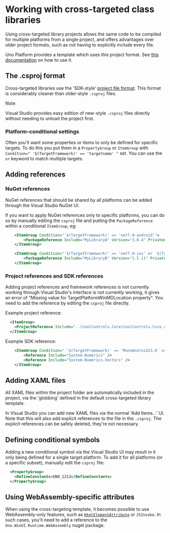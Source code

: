 # Working with cross-targeted class libraries

Using cross-targeted library projects allows the same code to be compiled for multiple platforms from a single project, and offers advantages over older project formats, such as not having to explicitly include every file.

Uno Platform provides a template which uses this project format. See [this documentation](xref:Guide.HowTo.Create-Control-Library) on how to use it.

## The .csproj format

Cross-targeted libraries use the 'SDK-style' [project file format](https://docs.microsoft.com/en-us/dotnet/core/tools/csproj). This format is considerably cleaner than older-style `.csproj` files.

> [!NOTE] 
> Visual Studio provides easy edition of new-style `.csproj` files directly without needing to unload the project first. 

### Platform-conditional settings

Often you'll want some properties or items to only be defined for specific targets. To do this you put them in a `PropertyGroup` or `ItemGroup` with `Condition=" '$(TargetFramework)' == 'targetname' "` set. You can use the `or` keyword to match multiple targets.


## Adding references

### NuGet references

NuGet references that should be shared by all platforms can be added through the Visual Studio NuGet UI.

If you want to apply NuGet references only to specific platforms, you can do so by manually editing the `csproj` file and putting the `PackageReference` within a conditional `ItemGroup`, eg:
```xml
	<ItemGroup Condition="'$(TargetFramework)' == 'net7.0-android'">
		<PackageReference Include="MyLibraryA" Version="3.0.4" PrivateAssets="none" />
	</ItemGroup>

	<ItemGroup Condition="'$(TargetFramework)' == 'net7.0-ios' or '$(TargetFramework)' == 'net7.0-maccatalyst'">
		<PackageReference Include="MyLibraryB" Version="2.5.11" PrivateAssets="none" />
	</ItemGroup>
```

### Project references and SDK references

Adding project references and framework references is not currently working through Visual Studio's interface is not currently working, it gives an error of "Missing value for TargetPlatformWinMDLocation property". You need to add the reference by editing the `csproj` file directly.

Example project reference:
```xml
  <ItemGroup>
    <ProjectReference Include="..\CoolControls.Core\CoolControls.Core.csproj" />
  </ItemGroup>
```

Example SDK reference:
```xml
	<ItemGroup Condition=" '$(TargetFramework)' == 'MonoAndroid13.0' or '$(TargetFramework)' == 'xamarinios10' or '$(TargetFramework)' == 'xamarinmac20' ">
		<Reference Include="System.Numerics" />
		<Reference Include="System.Numerics.Vectors" />
	</ItemGroup>
```

## Adding XAML files

All XAML files within the project folder are automatically included in the project, via the 'globbing' defined in the default cross-targeted library template.

In Visual Studio you can add new XAML files via the normal 'Add Items...' UI. Note that this will also add explicit references to the file in the `.csproj`. The explicit references can be safely deleted, they're not necessary.

## Defining conditional symbols

Adding a new conditional symbol via the Visual Studio UI may result in it only being defined for a single target platform. To add it for all platforms (or a specific subset), manually edit the `csproj` file:
```xml
  <PropertyGroup>
    <DefineConstants>UNO_1213</DefineConstants>
  </PropertyGroup>
```

## Using WebAssembly-specific attributes

When using the cross-targeting template, it becomes possible to use WebAssembly-only features, such as [`HtmlElementAttribute`](interop/wasm-javascript-1.md) or `JSInvoke`. In such cases, you'll need to add a reference to the `Uno.WinUI.Runtime.WebAssembly` nuget package.
